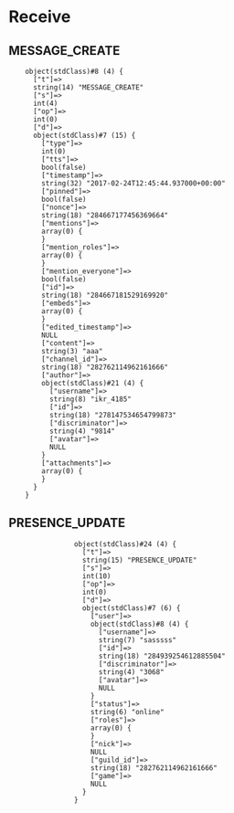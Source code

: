 # Receive

## MESSAGE_CREATE

        object(stdClass)#8 (4) {
          ["t"]=>
          string(14) "MESSAGE_CREATE"
          ["s"]=>
          int(4)
          ["op"]=>
          int(0)
          ["d"]=>
          object(stdClass)#7 (15) {
            ["type"]=>
            int(0)
            ["tts"]=>
            bool(false)
            ["timestamp"]=>
            string(32) "2017-02-24T12:45:44.937000+00:00"
            ["pinned"]=>
            bool(false)
            ["nonce"]=>
            string(18) "284667177456369664"
            ["mentions"]=>
            array(0) {
            }
            ["mention_roles"]=>
            array(0) {
            }
            ["mention_everyone"]=>
            bool(false)
            ["id"]=>
            string(18) "284667181529169920"
            ["embeds"]=>
            array(0) {
            }
            ["edited_timestamp"]=>
            NULL
            ["content"]=>
            string(3) "aaa"
            ["channel_id"]=>
            string(18) "282762114962161666"
            ["author"]=>
            object(stdClass)#21 (4) {
              ["username"]=>
              string(8) "ikr_4185"
              ["id"]=>
              string(18) "278147534654799873"
              ["discriminator"]=>
              string(4) "9814"
              ["avatar"]=>
              NULL
            }
            ["attachments"]=>
            array(0) {
            }
          }
        }

## PRESENCE_UPDATE

                    object(stdClass)#24 (4) {
                      ["t"]=>
                      string(15) "PRESENCE_UPDATE"
                      ["s"]=>
                      int(10)
                      ["op"]=>
                      int(0)
                      ["d"]=>
                      object(stdClass)#7 (6) {
                        ["user"]=>
                        object(stdClass)#8 (4) {
                          ["username"]=>
                          string(7) "sasssss"
                          ["id"]=>
                          string(18) "284939254612885504"
                          ["discriminator"]=>
                          string(4) "3068"
                          ["avatar"]=>
                          NULL
                        }
                        ["status"]=>
                        string(6) "online"
                        ["roles"]=>
                        array(0) {
                        }
                        ["nick"]=>
                        NULL
                        ["guild_id"]=>
                        string(18) "282762114962161666"
                        ["game"]=>
                        NULL
                      }
                    }